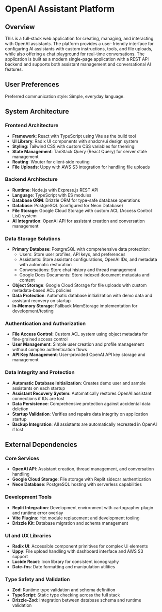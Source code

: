 # OpenAI Assistant Platform

## Overview

This is a full-stack web application for creating, managing, and interacting with OpenAI assistants. The platform provides a user-friendly interface for configuring AI assistants with custom instructions, tools, and file uploads, while also offering a chat playground for real-time conversations. The application is built as a modern single-page application with a REST API backend and supports both assistant management and conversational AI features.

## User Preferences

Preferred communication style: Simple, everyday language.

## System Architecture

### Frontend Architecture
- **Framework**: React with TypeScript using Vite as the build tool
- **UI Library**: Radix UI components with shadcn/ui design system
- **Styling**: Tailwind CSS with custom CSS variables for theming
- **State Management**: TanStack Query (React Query) for server state management
- **Routing**: Wouter for client-side routing
- **File Uploads**: Uppy with AWS S3 integration for handling file uploads

### Backend Architecture
- **Runtime**: Node.js with Express.js REST API
- **Language**: TypeScript with ES modules
- **Database ORM**: Drizzle ORM for type-safe database operations
- **Database**: PostgreSQL (configured for Neon Database)
- **File Storage**: Google Cloud Storage with custom ACL (Access Control List) system
- **AI Integration**: OpenAI API for assistant creation and conversation management

### Data Storage Solutions
- **Primary Database**: PostgreSQL with comprehensive data protection:
  - Users: Store user profiles, API keys, and preferences
  - Assistants: Store assistant configurations, OpenAI IDs, and metadata with automatic restoration
  - Conversations: Store chat history and thread management
  - Google Docs Documents: Store indexed document metadata and content
- **Object Storage**: Google Cloud Storage for file uploads with custom metadata-based ACL policies
- **Data Protection**: Automatic database initialization with demo data and assistant recovery on startup
- **In-Memory Storage**: Fallback MemStorage implementation for development/testing

### Authentication and Authorization
- **File Access Control**: Custom ACL system using object metadata for fine-grained access control
- **User Management**: Simple user creation and profile management without complex authentication flows
- **API Key Management**: User-provided OpenAI API key storage and management

### Data Integrity and Protection
- **Automatic Database Initialization**: Creates demo user and sample assistants on each startup
- **Assistant Recovery System**: Automatically restores OpenAI assistant connections if IDs are lost
- **Data Persistence**: Comprehensive protection against accidental data deletion
- **Startup Validation**: Verifies and repairs data integrity on application startup
- **Backup Integration**: All assistants are automatically recreated in OpenAI if lost

## External Dependencies

### Core Services
- **OpenAI API**: Assistant creation, thread management, and conversation handling
- **Google Cloud Storage**: File storage with Replit sidecar authentication
- **Neon Database**: PostgreSQL hosting with serverless capabilities

### Development Tools
- **Replit Integration**: Development environment with cartographer plugin and runtime error overlay
- **Vite Plugins**: Hot module replacement and development tooling
- **Drizzle Kit**: Database migration and schema management

### UI and UX Libraries
- **Radix UI**: Accessible component primitives for complex UI elements
- **Uppy**: File upload handling with dashboard interface and AWS S3 support
- **Lucide React**: Icon library for consistent iconography
- **Date-fns**: Date formatting and manipulation utilities

### Type Safety and Validation
- **Zod**: Runtime type validation and schema definition
- **TypeScript**: Static type checking across the full stack
- **Drizzle-Zod**: Integration between database schema and runtime validation